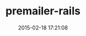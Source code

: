 ---
layout: post
title:  "premailer-rails"
repo:   "fphilipe/premailer-rails"
date:   2015-02-18 17:21:08
gemurl: https://github.com/fphilipe/premailer-rails
---